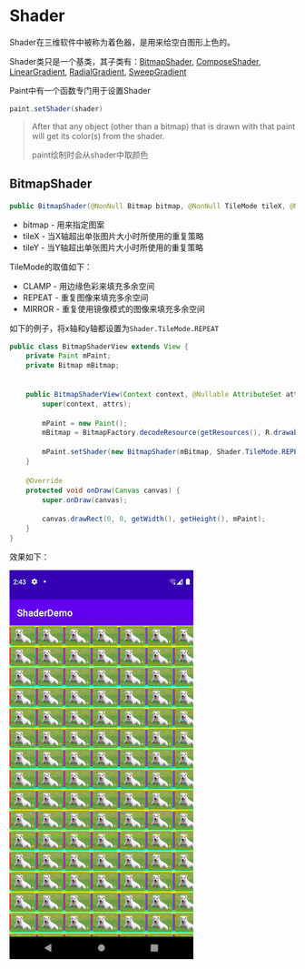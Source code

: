 # Shader

Shader在三维软件中被称为着色器，是用来给空白图形上色的。

Shader类只是一个基类，其子类有：[BitmapShader](https://developer.android.google.cn/reference/kotlin/android/graphics/BitmapShader), [ComposeShader](https://developer.android.google.cn/reference/kotlin/android/graphics/ComposeShader), [LinearGradient](https://developer.android.google.cn/reference/kotlin/android/graphics/LinearGradient), [RadialGradient](https://developer.android.google.cn/reference/kotlin/android/graphics/RadialGradient), [SweepGradient](https://developer.android.google.cn/reference/kotlin/android/graphics/SweepGradient)

Paint中有一个函数专门用于设置Shader

```java
paint.setShader(shader)
```

> After that any object (other than a bitmap) that is drawn with that paint will get its color(s) from the shader.
>
> paint绘制时会从shader中取颜色



## BitmapShader

```java
public BitmapShader(@NonNull Bitmap bitmap, @NonNull TileMode tileX, @NonNull TileMode tileY)
```

+ bitmap - 用来指定图案
+ tileX - 当X轴超出单张图片大小时所使用的重复策略
+ tileY - 当Y轴超出单张图片大小时所使用的重复策略

TileMode的取值如下：

+ CLAMP - 用边缘色彩来填充多余空间
+ REPEAT - 重复图像来填充多余空间
+ MIRROR - 重复使用镜像模式的图像来填充多余空间

如下的例子，将x轴和y轴都设置为`Shader.TileMode.REPEAT`

```java
public class BitmapShaderView extends View {
    private Paint mPaint;
    private Bitmap mBitmap;


    public BitmapShaderView(Context context, @Nullable AttributeSet attrs) {
        super(context, attrs);

        mPaint = new Paint();
        mBitmap = BitmapFactory.decodeResource(getResources(), R.drawable.dog_edge);

        mPaint.setShader(new BitmapShader(mBitmap, Shader.TileMode.REPEAT, Shader.TileMode.REPEAT));
    }

    @Override
    protected void onDraw(Canvas canvas) {
        super.onDraw(canvas);

        canvas.drawRect(0, 0, getWidth(), getHeight(), mPaint);
    }
}
```

效果如下：

![058](https://github.com/winfredzen/Android-Basic/blob/master/自定义视图/images/058.png)



























































